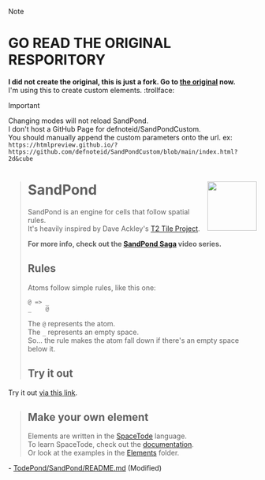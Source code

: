 > [!NOTE]
> # GO READ THE ORIGINAL RESPORITORY
> **I did not create the original, this is just a fork. Go to [the original](https://github.com/TodePond/SandPond) now.**<br>
> I'm using this to create custom elements. :trollface:

> [!IMPORTANT]
> Changing modes will not reload SandPond.<br>
> I don't host a GitHub Page for defnoteid/SandPondCustom.<br>
> You should manually append the custom parameters onto the url. ex: `https://htmlpreview.github.io/?https://github.com/defnoteid/SandPondCustom/blob/main/index.html?2d&cube`

><img align="right" height="100" src="http://img.todepond.com/IMG/SandPond@0.25x.png">
>
># SandPond
>SandPond is an engine for cells that follow spatial rules.<br>
>It's heavily inspired by Dave Ackley's [T2 Tile Project](https://t2tile.com/).
>
>**For more info, check out the [SandPond Saga](https://youtube.com/c/TodePond) video series.**
>
>## Rules
>Atoms follow simple rules, like this one:
>```
>@ => _
>_    @
>```
>The `@` represents the atom.<br>
>The `_` represents an empty space.<br>
>So... the rule makes the atom fall down if there's an empty space below it.<br>
>
>## Try it out
Try it out <!--at [www.sandpond.cool](http://www.sandpond.cool)-->[via this link](https://htmlpreview.github.io/?https://github.com/defnoteid/SandPondCustom/blob/main/index.html).<br>
><!--Or [download](https://github.com/l2wilson94/SandPond/archive/main.zip) it and open `index.html` in a browser.<br>-->
>
>## Make your own element
>Elements are written in the [SpaceTode](https://github.com/l2wilson94/SpaceTode) language.<br>
>To learn SpaceTode, check out the [documentation](https://l2wilson94.gitbook.io/spacetode).<br>
>Or look at the examples in the [Elements](https://github.com/l2wilson94/SandPond/tree/main/Source/Elements) folder.

\- [TodePond/SandPond/README.md](https://github.com/TodePond/SandPond/blob/main/README.md) \(Modified\)

